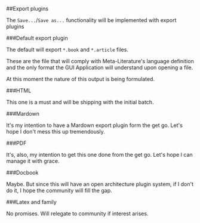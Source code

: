 ##Export plugins

The `Save...`/`Save as...` functionality will be implemented with export plugins

###Default export plugin

The default will export `*.book` and `*.article` files.

These are the file that will comply with Meta-Literature's language definition and the only format the GUI Application will understand upon opening a file.

At this moment the nature of this output is being formulated.

###HTML

This one is a must and will be shipping with the initial batch.

###Mardown

It's my intention to have a Mardown export plugin form the get go. Let's hope I don't mess this up tremendously.

###PDF

It's, also, my intention to get this one done from the get go. Let's hope I can manage it with grace.

###Docbook

Maybe. But since this will have an open architecture plugin system, if I don't do it, I hope the community will fill the gap.

###Latex and family

No promises. Will relegate to community if interest arises.
